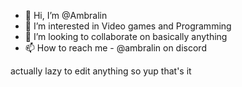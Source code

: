 - 👋 Hi, I’m @Ambralin
- 👀 I’m interested in Video games and Programming
- 💞️ I’m looking to collaborate on basically anything
- 📫 How to reach me - @ambralin on discord

actually lazy to edit anything so yup that's it

<!---
Ambralin/Ambralin is a ✨ special ✨ repository because its `README.md` (this file) appears on your GitHub profile.
You can click the Preview link to take a look at your changes.
--->
